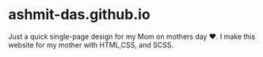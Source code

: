 # ashmit-das.github.io
Just a quick single-page design for my Mom on mothers day ❤.
I make this website for my mother with HTML,CSS, and SCSS.
